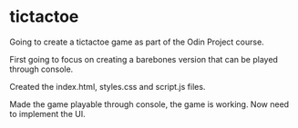 # tictactoe

Going to create a tictactoe game as part of the Odin Project course.

First going to focus on creating a barebones version that can be played through console.

Created the index.html, styles.css and script.js files.

Made the game playable through console, the game is working. Now need to implement the UI.

